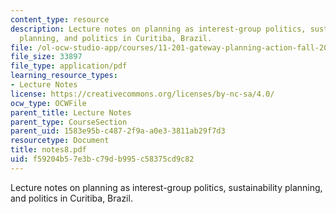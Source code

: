 ```yaml
---
content_type: resource
description: Lecture notes on planning as interest-group politics, sustainability
  planning, and politics in Curitiba, Brazil.
file: /ol-ocw-studio-app/courses/11-201-gateway-planning-action-fall-2007/f59204b57e3bc79db995c58375cd9c82_notes8.pdf
file_size: 33897
file_type: application/pdf
learning_resource_types:
- Lecture Notes
license: https://creativecommons.org/licenses/by-nc-sa/4.0/
ocw_type: OCWFile
parent_title: Lecture Notes
parent_type: CourseSection
parent_uid: 1583e95b-c487-2f9a-a0e3-3811ab29f7d3
resourcetype: Document
title: notes8.pdf
uid: f59204b5-7e3b-c79d-b995-c58375cd9c82
---
```

Lecture notes on planning as interest-group politics, sustainability planning, and politics in Curitiba, Brazil.